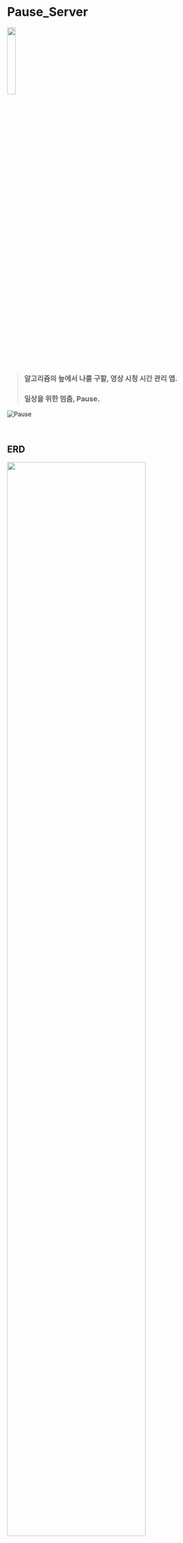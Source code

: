 # Pause_Server
<img src="https://imgur.com/spjezf0.png" width="20%">

> ### 알고리즘의 늪에서 나를 구할, 영상 시청 시간 관리 앱. 
> ### 일상을 위한 멈춤, Pause.

![Pause](https://user-images.githubusercontent.com/63148508/99887976-328bd300-2c8c-11eb-976a-ef44bf29f19a.png)

<br>

## ERD
<img src="https://imgur.com/DZ8wNtt.png" width="80%">

## models/index.js
```javascript
db.sequelize = sequelize;
db.Sequelize = Sequelize;
db.User = require('./user')(sequelize, Sequelize);
db.Playlist = require('./playlist')(sequelize, Sequelize);
db.Usage = require('./usage')(sequelize, Sequelize);

// User:Time    1:N
db.User.hasMany(db.Usage);
db.Usage.belongsTo(db.User);
```
<br>

## BASE URL
### http://sopkathon-pause.tk
👆🏻 클릭해 보세요!😀

<br>

## API 명세서
|기능|URI|METHOD|요청값|Content-Type|
|:-----------:|:---:|:---:|:---:|:---:|
|**로그인**|`~/auth/signin`|![#ffa500](https://via.placeholder.com/15/ffa500/000000?text=+) POST|Body|application/json|
|**회원가입**|`~/auth/signup`|![#ffa500](https://via.placeholder.com/15/ffa500/000000?text=+) POST|Body|application/json|
|**플레이리스트<br>추가**|`~/playlist`|![#ffa500](https://via.placeholder.com/15/ffa500/000000?text=+) POST|Body|application/json|
|**플레이리스트<br>조회**|`~/playlist?playtime=(playtime) & category=(category)`|![#008000](https://via.placeholder.com/15/008000/000000?text=+) GET|Query param|application/json|
|**사용시간(사용량 조회)**|`~/usage`|![#008000](https://via.placeholder.com/15/008000/000000?text=+) GET|Header|application/json|

👉🏻 [API 명세서 바로가기][api]

<br>

## 기능 소개 
- **Signin**: 로그인 기능
- **SignUp**: 회원가입 기능으로, 서버에서 등록하는 용도로만 쓰였다.
- **Playlist**: 플레이스트를 DB에 등록하고, 조건에 맞는(시간/카테고리) 플레이리스트를 조회한다. (등록은 서버 전용)
- **Usage**: 회원이 설정한 시간/시청한 시간을 1주 단위로 한 눈에 확인할 수 있으며, 주 평균 시청 시간과 총 절제한 시간을 확인할 수 있다.

<br>

## 업무 분담
- **석영현** : ERD 설계, Playlist, Usage
- **신연상** : ERD 설계, Signin & Signup, Usage

<br>

## package.json
```json
  "dependencies": {
    "aws-sdk": "^2.797.0",
    "cookie-parser": "~1.4.4",
    "debug": "~2.6.9",
    "express": "~4.16.1",
    "http-errors": "~1.6.3",
    "jade": "~1.11.0",
    "jsonwebtoken": "^8.5.1",
    "morgan": "~1.9.1",
    "multer": "^1.4.2",
    "multer-s3": "^2.9.0",
    "mysql2": "^2.2.5",
    "sequelize": "^6.3.5",
    "sequelize-cli": "^6.2.0"
  }
```

[api]: https://github.com/SOPT27-PAUSE/PAUSE_server/wiki
